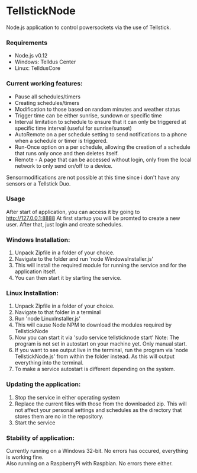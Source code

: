 # TellstickNode
Node.js application to control powersockets via the use of Tellstick.


### Requirements
- Node.js v0.12
- Windows: Telldus Center
- Linux: TelldusCore

### Current working features:
- Pause all schedules/timers
- Creating schedules/timers
- Modification to those based on random minutes and weather status
- Trigger time can be either sunrise, sundown or specific time
- Interval limitation to schedule to ensure that it can only be triggered at specific time interval (useful for sunrise/sunset)
- AutoRemote on a per schedule setting to send notifications to a phone when a schedule or timer is triggered.
- Run-Once option on a per schedule, allowing the creation of a schedule that runs only once and then deletes itself.
- Remote - A page that can be accessed without login, only from the local network to only send on/off to a device.

Sensormodifications are not possible at this time since i don't have any sensors or a Tellstick Duo.

### Usage
After start of application, you can access it by going to  
http://127.0.0.1:8888
At first startup you will be promted to create a new user. After that, just login and create schedules.

### Windows Installation:

1. Unpack Zipfile in a folder of your choice.
2. Navigate to the folder and run 'node WindowsInstaller.js'  
3. This will install the required module for running the service and for the application itself.
4. You can then start it by starting the service.

### Linux Installation:  

1. Unpack Zipfile in a folder of your choice.  
2. Navigate to that folder in a terminal  
3. Run 'node LinuxInstaller.js'  
4. This will cause Node NPM to download the modules required by TellstickNode  
5. Now you can start it via 'sudo service tellsticknode start' Note: The program is not set in autostart on your machine yet. Only manual start.  
6. If you want to see output live in the terminal, run the program via 'node TellstickNode.js' from within the folder instead. As this will output everything into the terminal.  
7. To make a service autostart is different depending on the system.  

### Updating the application:

1. Stop the service in either operating system
2. Replace the current files with those from the downloaded zip.  This will not affect your personal settings and schedules as the directory that stores them are no in the repository.
3. Start the service


### Stability of application:
Currently running on a Windows 32-bit. No errors has occured, everything is working fine.  
Also running on a RaspberryPi with Raspbian. No errors there either.
